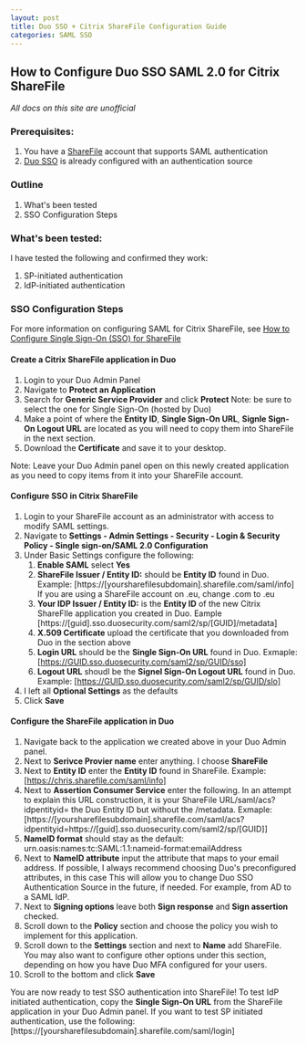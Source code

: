 ```yaml
---
layout: post
title: Duo SSO + Citrix ShareFile Configuration Guide
categories: SAML SSO
---
```


## How to Configure Duo SSO SAML 2.0 for Citrix ShareFile

*All docs on this site are unofficial* 

### Prerequisites:
1. You have a [ShareFile](https://sharefile.com) account that supports SAML authentication
1. [Duo SSO](https://duo.com/docs/sso) is already configured with an authentication source

### Outline
1. What's been tested
1. SSO Configuration Steps

### What's been tested:

I have tested the following and confirmed they work:
1. SP-initiated authentication
1. IdP-initiated authentication


### SSO Configuration Steps

For more information on configuring SAML for Citrix ShareFile, see [How to Configure Single Sign-On (SSO) for ShareFile](https://support.citrix.com/article/CTX208557)

#### Create a Citrix ShareFile application in Duo
1. Login to your Duo Admin Panel
2. Navigate to **Protect an Application**
3. Search for **Generic Service Provider** and click **Protect** Note: be sure to select the one for Single Sign-On (hosted by Duo)
4. Make a point of where the **Entity ID**, **Single Sign-On URL**, **Signle Sign-On Logout URL** are located as you will need to copy them into ShareFile in the next section.
5. Download the **Certificate** and save it to your desktop.

Note: Leave your Duo Admin panel open on this newly created application as you need to copy items from it into your ShareFile account.

#### Configure SSO in Citrix ShareFile
1. Login to your ShareFile account as an administrator with access to modify SAML settings. 
2. Navigate to **Settings - Admin Settings - Security - Login & Security Policy - Single sign-on/SAML 2.0 Configuration** 
3. Under Basic Settings configure the following: 
   1. **Enable SAML** select **Yes**
   2. **ShareFile Issuer / Entity ID:** should be **Entity ID** found in Duo. Example: [https://[yoursharefilesubdomain].sharefile.com/saml/info] If you are using a ShareFile account on .eu, change .com to .eu
   3. **Your IDP Issuer / Entity ID:** is the **Entity ID** of the new Citrix ShareFIle application you created in Duo. Eample [https://[guid].sso.duosecurity.com/saml2/sp/[GUID]/metadata]
   4. **X.509 Certificate** upload the certificate that you downloaded from Duo in the section above
   5. **Login URL** should be the **Single Sign-On URL** found in Duo. Exmaple: [https://GUID.sso.duosecurity.com/saml2/sp/GUID/sso]
   6. **Logout URL** shoudl be the **Signel Sign-On Logout URL** found in Duo. Example: [https://GUID.sso.duosecurity.com/saml2/sp/GUID/slo]
4. I left all **Optional Settings** as the defaults
5. Click **Save**

#### Configure the ShareFile application in Duo
1. Navigate back to the application we created above in your Duo Admin panel. 
2. Next to **Serivce Provier name** enter anything. I choose **ShareFile**
3. Next to **Entity ID** enter the **Entity ID** found in ShareFile. Example: [https://chris.sharefile.com/saml/info]
4. Next to **Assertion Consumer Service** enter the following. In an attempt to explain this URL construction, it is your ShareFile URL/saml/acs?idpentityid= the Duo Entity ID but without the /metadata. Exmaple:  [https://[yoursharefilesubdomain].sharefile.com/saml/acs?idpentityid=https://[guid].sso.duosecurity.com/saml2/sp/[GUID]]
5. **NameID format** should stay as the default: urn.oasis:names:tc:SAML:1.1:nameid-format:emailAddress
6. Next to **NameID attribute** input the attribute that maps to your email address. If possible, I always recommend choosing Duo's preconfigured attributes, in this case This will allow you to change Duo SSO Authentication Source in the future, if needed. For example, from AD to a SAML IdP.
7. Next to **Signing options** leave both **Sign response** and **Sign assertion** checked.
8. Scroll down to the **Policy** section and choose the policy you wish to implement for this application.
9. Scroll down to the **Settings** section and next to **Name** add ShareFile. You may also want to configure other options under this section, depending on how you have Duo MFA configured for your users.
10. Scroll to the bottom and click **Save**

You are now ready to test SSO authentication into ShareFile! To test IdP initiated authentication, copy the **Single Sign-On URL** from the ShareFile application in your Duo Admin panel. If you want to test SP initiated authentication, use the following: [https://[yoursharefilesubdomain].sharefile.com/saml/login]
